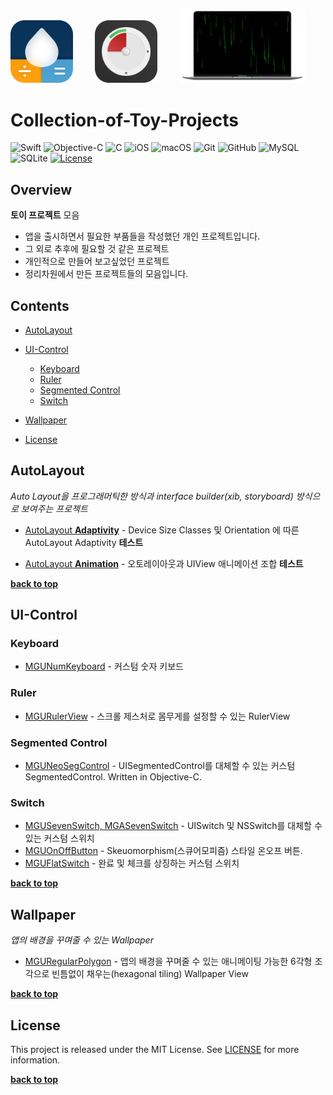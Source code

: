 [<img src="./images/AppIcon.png" width="100">](https://apps.apple.com/app/id1574452904)
&nbsp; &nbsp; &nbsp; &nbsp;
[<img src="./images/miniTimer.png" width="100">](https://apps.apple.com/app/id1618148240)
&nbsp; &nbsp; &nbsp; &nbsp;
[<img src="./images/free-matrix-air-mini.png" width="200">](https://mulgrim.com/free/)

# Collection-of-Toy-Projects
![Swift](https://img.shields.io/badge/Swift-F05138?style=flat-square&logo=Swift&logoColor=white)
![Objective-C](https://img.shields.io/badge/Objective--C-3A95E3?style=flat-square&logo=apple&logoColor=white)
![C](https://img.shields.io/badge/C-00599C?style=flat-square&logo=c&logoColor=white)
![iOS](https://img.shields.io/badge/IOS-000000?style=flat-square&logo=ios&logoColor=white)
![macOS](https://img.shields.io/badge/MAC%20OS-000000?style=flat-square&logo=macos&logoColor=F0F0F0)
![Git](https://img.shields.io/badge/Git-F05033?style=flat-square&logo=git&logoColor=white)
![GitHub](https://img.shields.io/badge/GitHub-121011?style=flat-square&logo=github&logoColor=white)
![MySQL](https://img.shields.io/badge/MySQL-4479A1?style=flat-square&logo=mysql&logoColor=white)
![SQLite](https://img.shields.io/badge/SQLite-003B57?style=flat-square&logo=sqlite&logoColor=white)
[![License](http://img.shields.io/badge/license-MIT-lightgrey.svg?style=flat-square)](http://mit-license.org)


## Overview
**토이 프로젝트** 모음   
- 앱을 출시하면서 필요한 부품들을 작성했던 개인 프로젝트입니다.
- 그 외로 추후에 필요할 것 같은 프로젝트
- 개인적으로 만들어 보고싶었던 프로젝트
- 정리차원에서 만든 프로젝트들의 모음입니다. 


## Contents
- [AutoLayout](#autoLayout)
- [UI-Control](#ui-control)
    - [Keyboard](#keyboard)
    - [Ruler](#ruler)
    - [Segmented Control](#segmented-control)
    - [Switch](#switch)
    
- [Wallpaper](#wallpaper)
- [License](#license)


## AutoLayout
*Auto Layout을 프로그래머틱한 방식과 interface builder(xib, storyboard) 방식으로 보여주는 프로젝트*
- [AutoLayout **Adaptivity**](https://github.com/sonkoni/Collection-of-Toy-Projects/tree/main/Contents/AutoLayout_Adaptivity) - Device Size Classes 및 Orientation 에 따른 AutoLayout Adaptivity **테스트**

- [AutoLayout **Animation**](https://github.com/sonkoni/Collection-of-Toy-Projects/tree/main/Contents/AutoLayout_Animation) - 오토레이아웃과 UIView 애니메이션 조합 **테스트**
 
**[back to top](#contents)**

## UI-Control
### Keyboard
- [MGUNumKeyboard](https://github.com/sonkoni/Collection-of-Toy-Projects/tree/main/Contents/MGUNumKeyboard) - 커스텀 숫자 키보드
### Ruler
- [MGURulerView](https://github.com/sonkoni/Collection-of-Toy-Projects/tree/main/Contents/MGURulerView) - 스크롤 제스처로 몸무게를 설정할 수 있는 RulerView 
### Segmented Control
- [MGUNeoSegControl](https://github.com/sonkoni/Collection-of-Toy-Projects/tree/main/Contents/MGUNeoSegControl) - UISegmentedControl를 대체할 수 있는 커스텀 SegmentedControl. Written in Objective-C.


### Switch
- [MGUSevenSwitch, MGASevenSwitch](https://github.com/sonkoni/Collection-of-Toy-Projects/tree/main/Contents/SevenSwitch) - UISwitch 및 NSSwitch를 대체할 수 있는 커스텀 스위치
- [MGUOnOffButton](https://github.com/sonkoni/Collection-of-Toy-Projects/tree/main/Contents/MGUOnOffButton) - Skeuomorphism(스큐어모피즘) 스타일 온오프 버튼.
- [MGUFlatSwitch](https://github.com/sonkoni/Collection-of-Toy-Projects/tree/main/Contents/MGUFlatSwitch) - 완료 및 체크를 상징하는 커스텀 스위치

**[back to top](#contents)**

## Wallpaper
*앱의 배경을 꾸며줄 수 있는 Wallpaper*
- [MGURegularPolygon](https://github.com/sonkoni/Collection-of-Toy-Projects/tree/main/Contents/MGURegularPolygon) - 앱의 배경을 꾸며줄 수 있는 애니메이팅 가능한 6각형 조각으로 빈틈없이 채우는(hexagonal tiling) Wallpaper View

**[back to top](#contents)**

## License

This project is released under the MIT License. See [LICENSE](https://github.com/sonkoni/Collection-of-Toy-Projects/blob/main/LICENSE) for more information.

**[back to top](#contents)**
